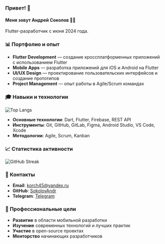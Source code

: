 ### Привет! 👋

#### Меня зовут Андрей Соколов 🧑‍💻
Flutter-разработчик с июня 2024 года. 

### 📊 Портфолио и опыт
* **Flutter Development** — создание кроссплатформенных приложений с использованием Flutter
* **Mobile Apps** — разработка приложений для iOS и Android на Flutter
* **UI/UX Design** — проектирование пользовательских интерфейсов и создание прототипов
* **Project Management** — опыт работы в Agile/Scrum командах

### 🎓 Навыки и технологии

![Top Langs](https://github-readme-stats.vercel.app/api/top-langs/?username=SokolovAndr&layout=compact)

* **Основные технологии**: Dart, Flutter, Firebase, REST API
* **Инструменты**: Git, GitHub, GitLab, Figma, Android Studio, VS Code, Xcode
* **Методологии**: Agile, Scrum, Kanban

### 📈 Статистика активности

![GitHub Streak](https://github-readme-streak-stats.herokuapp.com/?user=SokolovAndr)

### 🔗 Контакты
* **Email**: [korch45@yandex.ru](mailto:korch45@yandex.ru)
* **GitHub**: [SokolovAndr](https://github.com/SokolovAndr)
* **Telegram**: [Telegram](https://t.me/Sokolovand1993)

### 🎯 Профессиональные цели
* **Развитие** в области мобильной разработки
* **Изучение** современных технологий и лучших практик
* **Участие** в open-source проектах
* **Менторство** начинающих разработчиков
